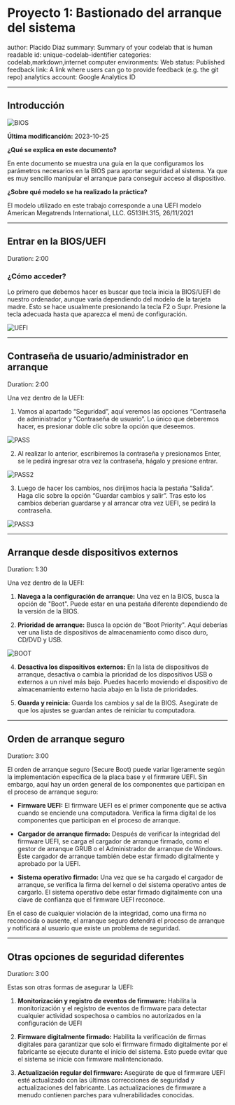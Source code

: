 # Proyecto 1: Bastionado del arranque del sistema

author: Placido Diaz
summary: Summary of your codelab that is human readable
id: unique-codelab-identifier
categories: codelab,markdown,internet computer
environments: Web
status: Published
feedback link: A link where users can go to provide feedback (e.g. the git repo)
analytics account: Google Analytics ID



---


## **Introducción**

<!-- ![BIOS](https://bioslighting.com/wp-content/uploads/2020/04/BIOS_Logo-Black_clean.png) -->

![BIOS](img/BIOS.png)

**Última modificanción:** 2023-10-25

**¿Qué se explica en este documento?**

En ente documento se muestra una guía en la que configuramos los parámetros necesarios en la BIOS para aportar seguridad al sistema. Ya que es muy sencillo manipular el arranque para conseguir acceso al dispositivo.

**¿Sobre qué modelo se ha realizado la práctica?**

El modelo utilizado en este trabajo corresponde a una UEFI modelo American Megatrends International, LLC. G513IH.315, 26/11/2021



---

## **Entrar en la BIOS/UEFI**

Duration: 2:00

### ¿Cómo acceder?
Lo primero que debemos hacer es buscar que tecla inicia la BIOS/UEFI de nuestro ordenador, aunque varía dependiendo del modelo de la tarjeta madre. Esto se hace usualmente presionando la tecla F2 o Supr. Presione la tecla adecuada hasta que aparezca el menú de configuración.

![UEFI](img/6.JPG)

---

## **Contraseña de usuario/administrador en arranque**

Duration: 2:00

Una vez dentro de la UEFI:

1. Vamos al apartado “Seguridad”, aquí veremos las opciones “Contraseña de administrador y “Contraseña de usuario”. Lo único que deberemos hacer, es presionar doble clic sobre la opción que deseemos. 

![PASS](img/1.JPG)

2. Al realizar lo anterior, escribiremos la contraseña y presionamos Enter, se le pedirá ingresar otra vez la contraseña, hágalo y presione entrar.

![PASS2](img/2.JPG)

3. Luego de hacer los cambios, nos dirijimos hacia la pestaña “Salida”. Haga clic sobre la opción “Guardar cambios y salir”. Tras esto los cambios deberían guardarse y al arrancar otra vez UEFI, se pedirá la contraseña.

![PASS3](img/3.JPG)

---

## **Arranque desde dispositivos externos**

Duration: 1:30

Una vez dentro de la UEFI:

1. **Navega a la configuración de arranque:** Una vez en la BIOS, busca la opción de "Boot". Puede estar en una pestaña diferente dependiendo de la versión de la BIOS.

3. **Prioridad de arranque:** Busca la opción de "Boot Priority". Aquí deberías ver una lista de dispositivos de almacenamiento como disco duro, CD/DVD y USB.

![BOOT](img/5.JPG)

4. **Desactiva los dispositivos externos:** En la lista de dispositivos de arranque, desactiva o cambia la prioridad de los dispositivos USB o externos a un nivel más bajo. Puedes hacerlo moviendo el dispositivo de almacenamiento externo hacia abajo en la lista de prioridades.

5. **Guarda y reinicia:** Guarda los cambios y sal de la BIOS. Asegúrate de que los ajustes se guardan antes de reiniciar tu computadora.


---


## **Orden de arranque seguro**

Duration: 3:00

El orden de arranque seguro (Secure Boot) puede variar ligeramente según la implementación específica de la placa base y el firmware UEFI. Sin embargo, aquí hay un orden general de los componentes que participan en el proceso de arranque seguro:

- **Firmware UEFI:** El firmware UEFI es el primer componente que se activa cuando se enciende una computadora. Verifica la firma digital de los componentes que participan en el proceso de arranque.

- **Cargador de arranque firmado:** Después de verificar la integridad del firmware UEFI, se carga el cargador de arranque firmado, como el gestor de arranque GRUB o el Administrador de arranque de Windows. Este cargador de arranque también debe estar firmado digitalmente y aprobado por la UEFI.

- **Sistema operativo firmado:** Una vez que se ha cargado el cargador de arranque, se verifica la firma del kernel o del sistema operativo antes de cargarlo. El sistema operativo debe estar firmado digitalmente con una clave de confianza que el firmware UEFI reconoce.

En el caso de cualquier violación de la integridad, como una firma no reconocida o ausente, el arranque seguro detendrá el proceso de arranque y notificará al usuario que existe un problema de seguridad.

---


## **Otras opciones de seguridad diferentes**

Duration: 3:00

Estas son otras formas de asegurar la UEFI:

1. **Monitorización y registro de eventos de firmware:** Habilita la monitorización y el registro de eventos de firmware para detectar cualquier actividad sospechosa o cambios no autorizados en la configuración de UEFI

2. **Firmware digitalmente firmado:** Habilita la verificación de firmas digitales para garantizar que solo el firmware firmado digitalmente por el fabricante se ejecute durante el inicio del sistema. Esto puede evitar que el sistema se inicie con firmware malintencionado.

3. **Actualización regular del firmware:** Asegúrate de que el firmware UEFI esté actualizado con las últimas correcciones de seguridad y actualizaciones del fabricante. Las actualizaciones de firmware a menudo contienen parches para vulnerabilidades conocidas.